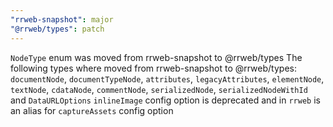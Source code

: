 ```yaml
---
"rrweb-snapshot": major
"@rrweb/types": patch
---
```


`NodeType` enum was moved from rrweb-snapshot to @rrweb/types
The following types where moved from rrweb-snapshot to @rrweb/types: `documentNode`, `documentTypeNode`, `attributes`, `legacyAttributes`, `elementNode`, `textNode`, `cdataNode`, `commentNode`, `serializedNode`, `serializedNodeWithId` and `DataURLOptions`
`inlineImage` config option is deprecated and in `rrweb` is an alias for `captureAssets` config option
